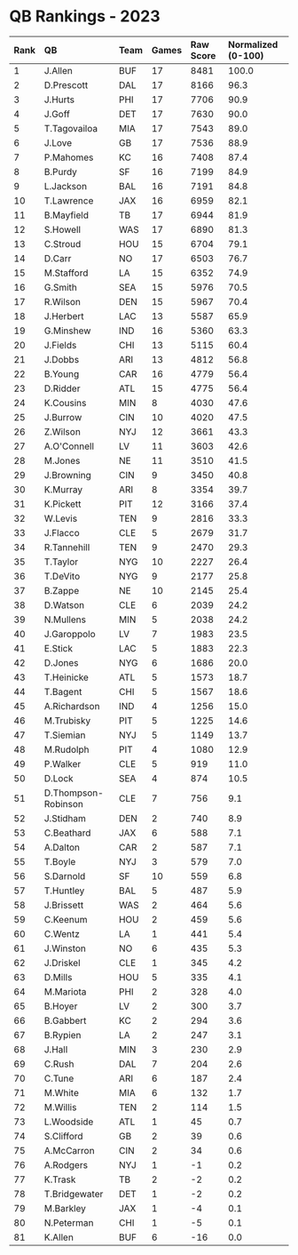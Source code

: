 # QB Rankings - 2023

| Rank | QB                  | Team | Games | Raw Score | Normalized (0-100) |
| :----| :-------------------| :----| :-----| :---------| :------------------|
| 1    | J.Allen             | BUF  | 17    | 8481      | 100.0              |
| 2    | D.Prescott          | DAL  | 17    | 8166      | 96.3               |
| 3    | J.Hurts             | PHI  | 17    | 7706      | 90.9               |
| 4    | J.Goff              | DET  | 17    | 7630      | 90.0               |
| 5    | T.Tagovailoa        | MIA  | 17    | 7543      | 89.0               |
| 6    | J.Love              | GB   | 17    | 7536      | 88.9               |
| 7    | P.Mahomes           | KC   | 16    | 7408      | 87.4               |
| 8    | B.Purdy             | SF   | 16    | 7199      | 84.9               |
| 9    | L.Jackson           | BAL  | 16    | 7191      | 84.8               |
| 10   | T.Lawrence          | JAX  | 16    | 6959      | 82.1               |
| 11   | B.Mayfield          | TB   | 17    | 6944      | 81.9               |
| 12   | S.Howell            | WAS  | 17    | 6890      | 81.3               |
| 13   | C.Stroud            | HOU  | 15    | 6704      | 79.1               |
| 14   | D.Carr              | NO   | 17    | 6503      | 76.7               |
| 15   | M.Stafford          | LA   | 15    | 6352      | 74.9               |
| 16   | G.Smith             | SEA  | 15    | 5976      | 70.5               |
| 17   | R.Wilson            | DEN  | 15    | 5967      | 70.4               |
| 18   | J.Herbert           | LAC  | 13    | 5587      | 65.9               |
| 19   | G.Minshew           | IND  | 16    | 5360      | 63.3               |
| 20   | J.Fields            | CHI  | 13    | 5115      | 60.4               |
| 21   | J.Dobbs             | ARI  | 13    | 4812      | 56.8               |
| 22   | B.Young             | CAR  | 16    | 4779      | 56.4               |
| 23   | D.Ridder            | ATL  | 15    | 4775      | 56.4               |
| 24   | K.Cousins           | MIN  | 8     | 4030      | 47.6               |
| 25   | J.Burrow            | CIN  | 10    | 4020      | 47.5               |
| 26   | Z.Wilson            | NYJ  | 12    | 3661      | 43.3               |
| 27   | A.O'Connell         | LV   | 11    | 3603      | 42.6               |
| 28   | M.Jones             | NE   | 11    | 3510      | 41.5               |
| 29   | J.Browning          | CIN  | 9     | 3450      | 40.8               |
| 30   | K.Murray            | ARI  | 8     | 3354      | 39.7               |
| 31   | K.Pickett           | PIT  | 12    | 3166      | 37.4               |
| 32   | W.Levis             | TEN  | 9     | 2816      | 33.3               |
| 33   | J.Flacco            | CLE  | 5     | 2679      | 31.7               |
| 34   | R.Tannehill         | TEN  | 9     | 2470      | 29.3               |
| 35   | T.Taylor            | NYG  | 10    | 2227      | 26.4               |
| 36   | T.DeVito            | NYG  | 9     | 2177      | 25.8               |
| 37   | B.Zappe             | NE   | 10    | 2145      | 25.4               |
| 38   | D.Watson            | CLE  | 6     | 2039      | 24.2               |
| 39   | N.Mullens           | MIN  | 5     | 2038      | 24.2               |
| 40   | J.Garoppolo         | LV   | 7     | 1983      | 23.5               |
| 41   | E.Stick             | LAC  | 5     | 1883      | 22.3               |
| 42   | D.Jones             | NYG  | 6     | 1686      | 20.0               |
| 43   | T.Heinicke          | ATL  | 5     | 1573      | 18.7               |
| 44   | T.Bagent            | CHI  | 5     | 1567      | 18.6               |
| 45   | A.Richardson        | IND  | 4     | 1256      | 15.0               |
| 46   | M.Trubisky          | PIT  | 5     | 1225      | 14.6               |
| 47   | T.Siemian           | NYJ  | 5     | 1149      | 13.7               |
| 48   | M.Rudolph           | PIT  | 4     | 1080      | 12.9               |
| 49   | P.Walker            | CLE  | 5     | 919       | 11.0               |
| 50   | D.Lock              | SEA  | 4     | 874       | 10.5               |
| 51   | D.Thompson-Robinson | CLE  | 7     | 756       | 9.1                |
| 52   | J.Stidham           | DEN  | 2     | 740       | 8.9                |
| 53   | C.Beathard          | JAX  | 6     | 588       | 7.1                |
| 54   | A.Dalton            | CAR  | 2     | 587       | 7.1                |
| 55   | T.Boyle             | NYJ  | 3     | 579       | 7.0                |
| 56   | S.Darnold           | SF   | 10    | 559       | 6.8                |
| 57   | T.Huntley           | BAL  | 5     | 487       | 5.9                |
| 58   | J.Brissett          | WAS  | 2     | 464       | 5.6                |
| 59   | C.Keenum            | HOU  | 2     | 459       | 5.6                |
| 60   | C.Wentz             | LA   | 1     | 441       | 5.4                |
| 61   | J.Winston           | NO   | 6     | 435       | 5.3                |
| 62   | J.Driskel           | CLE  | 1     | 345       | 4.2                |
| 63   | D.Mills             | HOU  | 5     | 335       | 4.1                |
| 64   | M.Mariota           | PHI  | 2     | 328       | 4.0                |
| 65   | B.Hoyer             | LV   | 2     | 300       | 3.7                |
| 66   | B.Gabbert           | KC   | 2     | 294       | 3.6                |
| 67   | B.Rypien            | LA   | 2     | 247       | 3.1                |
| 68   | J.Hall              | MIN  | 3     | 230       | 2.9                |
| 69   | C.Rush              | DAL  | 7     | 204       | 2.6                |
| 70   | C.Tune              | ARI  | 6     | 187       | 2.4                |
| 71   | M.White             | MIA  | 6     | 132       | 1.7                |
| 72   | M.Willis            | TEN  | 2     | 114       | 1.5                |
| 73   | L.Woodside          | ATL  | 1     | 45        | 0.7                |
| 74   | S.Clifford          | GB   | 2     | 39        | 0.6                |
| 75   | A.McCarron          | CIN  | 2     | 34        | 0.6                |
| 76   | A.Rodgers           | NYJ  | 1     | -1        | 0.2                |
| 77   | K.Trask             | TB   | 2     | -2        | 0.2                |
| 78   | T.Bridgewater       | DET  | 1     | -2        | 0.2                |
| 79   | M.Barkley           | JAX  | 1     | -4        | 0.1                |
| 80   | N.Peterman          | CHI  | 1     | -5        | 0.1                |
| 81   | K.Allen             | BUF  | 6     | -16       | 0.0                |

